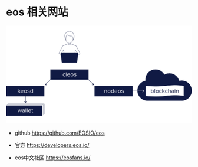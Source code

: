 # eos 相关网站

![eos框架图](eos.png)

- github
    <https://github.com/EOSIO/eos>

- 官方
    <https://developers.eos.io/>

- eos中文社区
    <https://eosfans.io/>
